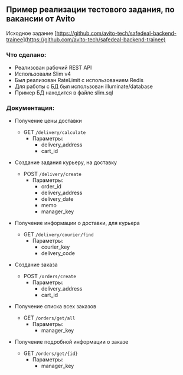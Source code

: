 ## Пример реализации тестового задания, по вакансии от Avito

Исходное задание [https://github.com/avito-tech/safedeal-backend-trainee](https://github.com/avito-tech/safedeal-backend-trainee)

### Что сделано:
- Реализован рабочий REST API
- Использовали Slim v4
- Был реализован RateLimit с использованием Redis
- Для работы с БД был использован illuminate/database
- Пример БД находится в файле slim.sql

### Документация:
* Получение цены доставки
    * GET ```/delivery/calculate```
        * Параметры:
            * delivery_address
            * cart_id
            
* Создание задания курьеру, на доставку
    * POST ```/delivery/create```
        * Параметры:
            * order_id
            * delivery_address
            * delivery_date
            * memo
            * manager_key
            
* Получение информации о доставки, для курьера
    * GET ```/delivery/courier/find```
        * Параметры:
            * courier_key
            * delivery_code
            
* Создание заказа
    * POST ```/orders/create```
        * Параметры:
            * delivery_address
            * cart_id
            
* Получение списка всех заказов
    * GET ```/orders/get/all```
        * Параметры:
            * manager_key
            
* Получение подробной информации о заказе
    * GET ```/orders/get/{id}```
        * Параметры:
            * manager_key
            
            